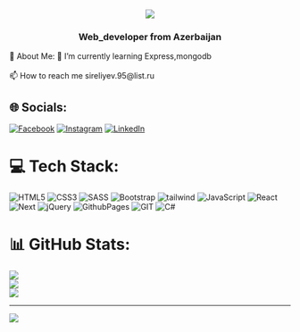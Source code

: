 <h1 align="center">
    <img src="https://readme-typing-svg.herokuapp.com/?font=Righteous&size=35&center=true&vCenter=true&width=500&height=70&duration=4000&lines=Hi+There!+👋;+I'm+Tharlan+Shiraliyev!;" />
</h1>
<h3 align="center">Web_developer from Azerbaijan</h3>
💫 About Me:
🌱 I’m currently learning Express,mongodb<br><br>
📫 How to reach me sireliyev.95@list.ru

## 🌐 Socials:
[![Facebook](https://img.shields.io/badge/Facebook-%231877F2.svg?logo=Facebook&logoColor=white)](https://facebook.com/profile.php?id=100007120247542) [![Instagram](https://img.shields.io/badge/Instagram-%23E4405F.svg?logo=Instagram&logoColor=white)](https://instagram.com/tarlan.t1/) [![LinkedIn](https://img.shields.io/badge/LinkedIn-%230077B5.svg?logo=linkedin&logoColor=white)](https://linkedin.com/in/terlan-sireliyev-820a44258/) 

# 💻 Tech Stack:
 ![HTML5](https://img.shields.io/badge/html5-%23E34F26.svg?style=for-the-badge&logo=html5&logoColor=white) ![CSS3](https://img.shields.io/badge/css3-%231572B6.svg?style=for-the-badge&logo=css3&logoColor=white) ![SASS](https://img.shields.io/badge/SASS-hotpink.svg?style=for-the-badge&logo=SASS&logoColor=white) ![Bootstrap](https://img.shields.io/badge/bootstrap-%238511FA.svg?style=for-the-badge&logo=bootstrap&logoColor=white) ![tailwind](https://img.shields.io/badge/tailwind-%238511FA.svg?style=for-the-badge&logo=tailwind&logoColor=white)    ![JavaScript](https://img.shields.io/badge/javascript-%23323330.svg?style=for-the-badge&logo=javascript&logoColor=%23F7DF1E) ![React](https://img.shields.io/badge/react-%2320232a.svg?style=for-the-badge&logo=react&logoColor=%2361DAFB)  ![Next](https://img.shields.io/badge/next-%23323330.svg?style=for-the-badge&logo=next&logoColor=%23F7DF1E)    ![jQuery](https://img.shields.io/badge/jquery-%230769AD.svg?style=for-the-badge&logo=jquery&logoColor=white) ![GithubPages](https://img.shields.io/badge/github%20pages-121013?style=for-the-badge&logo=github&logoColor=white)  ![GIT](https://img.shields.io/badge/Git-fc6d26?style=for-the-badge&logo=git&logoColor=white) ![C#](https://img.shields.io/badge/c%23-%23239120.svg?style=for-the-badge&logo=c-sharp&logoColor=white) 
# 📊 GitHub Stats:
![](https://github-readme-stats.vercel.app/api?username=terlan-sireliyev&theme=dark&hide_border=false&include_all_commits=false&count_private=true)<br/>
![](https://github-readme-streak-stats.herokuapp.com/?user=terlan-sireliyev&theme=dark&hide_border=false)<br/>
![](https://github-readme-stats.vercel.app/api/top-langs/?username=terlan-sireliyev&theme=dark&hide_border=false&include_all_commits=false&count_private=true&layout=compact)

---
[![](https://visitcount.itsvg.in/api?id=nijatS&icon=0&color=0)](https://visitcount.itsvg.in)

<!-- Proudly created with GPRM ( https://gprm.itsvg.in ) -->
